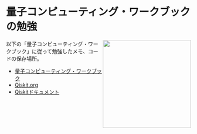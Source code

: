 # 量子コンピューティング・ワークブックの勉強

<img src="https://qiskit.org/documentation/locale/ja_JP/_images/qiskit_nutshell.png" width="240" align="right">

以下の「量子コンピューティング・ワークブック」に従って勉強したメモ、コードの保存場所。

- [量子コンピューティング・ワークブック](https://utokyo-icepp.github.io/qc-workbook/welcome.html)
- [Qiskit.org](https://qiskit.org/)
- [Qiskitドキュメント](https://qiskit.org/documentation/locale/ja_JP/qc_intro.html)
 

